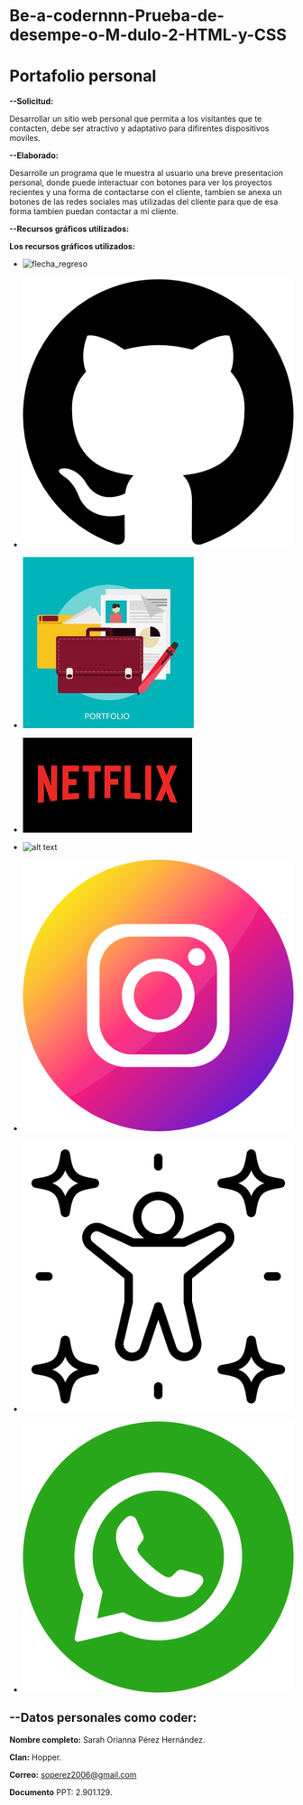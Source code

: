 # Be-a-codernnn-Prueba-de-desempe-o-M-dulo-2-HTML-y-CSS

# Portafolio personal

**--Solicitud:**

Desarrollar un sitio web personal que permita a los visitantes que te contacten, debe ser atractivo y adaptativo para difirentes dispositivos moviles.

**--Elaborado:**

Desarrolle un programa que le muestra al usuario una breve presentacion personal, donde puede interactuar con botones para ver los proyectos recientes y una forma de contactarse con el cliente, tambien se anexa un botones de las redes sociales mas utilizadas del cliente para que de esa forma tambien puedan contactar a mi cliente.

**--Recursos gráficos utilizados:**

**Los recursos gráficos utilizados:**
- ![flecha_regreso](https://github.com/user-attachments/assets/21db84c4-88a0-41d7-acf6-ba33bb9c731f)

- ![alt text](img/github(1).png)
- ![alt text](img/imagen_project_1.jpeg)
- ![alt text](img/imagen_project_2.png)
- ![alt text](img/imagen_project_3.avif)
- ![alt text](img/instagram.png)
- ![alt text](img/persona.png)
- ![alt text](img/whatsapp.png)


## --Datos personales como coder:

**Nombre completo:** Sarah Orianna Pérez Hernández.

**Clan:** Hopper.

**Correo:** soperez2006@gmail.com

**Documento** PPT: 2.901.129.
